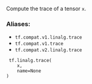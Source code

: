 Compute the trace of a tensor `x`.
### Aliases:
- `tf.compat.v1.linalg.trace`
- `tf.compat.v1.trace`
- `tf.compat.v2.linalg.trace`

```
 tf.linalg.trace(
    x,
    name=None
)
```
